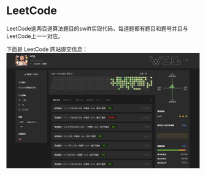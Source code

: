 # LeetCode
LeetCode逾两百道算法题目的swift实现代码，每道题都有题目和题号并且与LeetCode上一一对应。

下面是 LeetCode 网站提交信息：
![LeetCode](https://github.com/wangzhengang/LeetCode/blob/master/LeetCodeTest/Images/leetCode.png)
